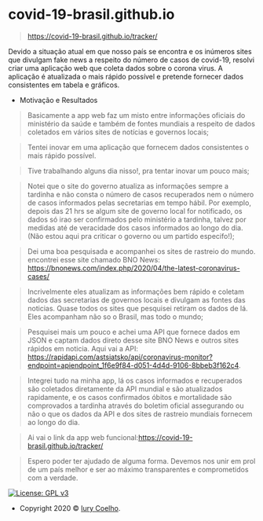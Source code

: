 # covid-19-brasil.github.io

> https://covid-19-brasil.github.io/tracker/

Devido a situação atual em que nosso país se encontra e os inúmeros sites que divulgam fake news a respeito do número de casos de covid-19, resolvi criar uma aplicação web que coleta dados sobre o corona virus. A aplicação  é atualizada  o mais rápido possível e pretende fornecer dados consistentes em tabela e gráficos. 

- Motivação e Resultados

> Basicamente a app web faz um misto entre informações oficiais do ministério da saúde e também de fontes mundiais a respeito de dados coletados em vários sites de notícias e governos locais;

> Tentei inovar em uma aplicação que fornecem dados consistentes o mais rápido possível.

> Tive trabalhando alguns dia nisso!,  pra tentar inovar um pouco mais;

> Notei que o site do governo atualiza as informações sempre a tardinha e não consta o número de casos recuperados nem o número de casos informados pelas secretarias em tempo hábil. Por exemplo, depois das 21 hrs se algum site de governo local for notificado, os dados só irao ser confirmados pelo ministério a tardinha, talvez por  medidas até de veracidade dos casos informados ao longo do dia. (Não estou aqui pra criticar o governo ou um partido especifo!);

> Dei uma boa pesquisada e acompanhei os sites de rastreio do mundo. encontrei esse site chamado BNO News: https://bnonews.com/index.php/2020/04/the-latest-coronavirus-cases/

> Incrivelmente eles atualizam as informações bem rápido e coletam dados das secretarias de governos locais e divulgam as fontes das noticias. Quase todos os sites que pesquisei retiram os dados de lá. Eles acompanham não so o Brasil, mas todo o mundo;

> Pesquisei mais um pouco e achei uma API que fornece dados em JSON e captam dados direto desse site BNO News e outros sites rápidos em noticia. Aqui vai a API: https://rapidapi.com/astsiatsko/api/coronavirus-monitor?endpoint=apiendpoint_1f6e9f84-d051-4d4d-9106-8bbeb3f162c4. 

> Integrei tudo na minha app, lá os casos informados e recuperados são coletados diretamente da API mundial e são atualizados rapidamente, e os casos confirmados óbitos e mortalidade são comprovados a tardinha através do boletim oficial assegurando ou não o que os dados da API e dos sites de rastreio mundiais fornecem ao longo do dia.

> Ai vai o link da app web funcional:https://covid-19-brasil.github.io/tracker/

> Espero poder ter ajudado de alguma forma. Devemos nos unir em prol de um país melhor e ser ao máximo transparentes e comprometidos com a verdade.


[![License: GPL v3](https://img.shields.io/badge/License-GPL%20v3-blue.svg)](https://www.gnu.org/licenses/gpl-3.0)
- Copyright 2020 © <a href="">Iury Coelho</a>.

